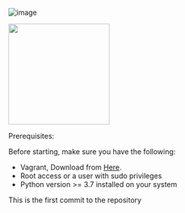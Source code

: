
![image](https://github.com/AbdelatifAitBara/ProjectA/assets/82835348/47753831-e500-4b53-a60a-cca916cd69f0)

<img src="https://user-images.githubusercontent.com/[link-to-your-image.png](https://raw.githubusercontent.com/docker-library/docs/c4df0024e2cad985326dc38f6b6ce39abeab59c5/centos/logo.png)" width="200" />



Prerequisites:

Before starting, make sure you have the following:

- Vagrant, Download from [Here]([quora.com/profile/Ashish-Kulkarni-100](https://developer.hashicorp.com/vagrant/downloads)).
- Root access or a user with sudo privileges 
- Python version >= 3.7 installed on your system

This is the first commit to the repository
